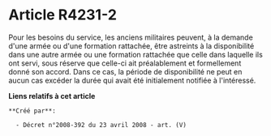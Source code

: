 # Article R4231-2

Pour les besoins du service, les anciens militaires peuvent, à la demande d'une armée ou d'une formation rattachée, être
astreints à la disponibilité dans une autre armée ou une formation rattachée que celle dans laquelle ils ont servi, sous
réserve que celle-ci ait préalablement et formellement donné son accord. Dans ce cas, la période de disponibilité ne peut en
aucun cas excéder la durée qui avait été initialement notifiée à l'intéressé.

**Liens relatifs à cet article**

	**Créé par**:

	  - Décret n°2008-392 du 23 avril 2008 - art. (V)
